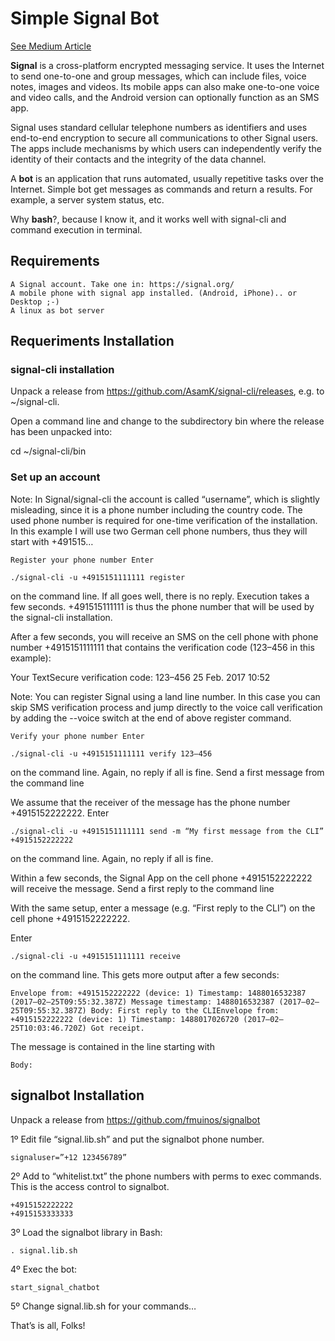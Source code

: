 # Simple Signal Bot

[See Medium Article](https://medium.com/digital-forensics-deep-learning-and-dev/simple-signal-bot-6ce841c7982e) 

**Signal** is a cross-platform encrypted messaging service. It uses the Internet to send one-to-one and group messages, which can include files, voice notes, images and videos. Its mobile apps can also make one-to-one voice and video calls, and the Android version can optionally function as an SMS app.

Signal uses standard cellular telephone numbers as identifiers and uses end-to-end encryption to secure all communications to other Signal users. The apps include mechanisms by which users can independently verify the identity of their contacts and the integrity of the data channel.

A **bot** is an application that runs automated, usually repetitive tasks over the Internet. Simple bot get messages as commands and return a results. For example, a server system status, etc.

Why **bash**?, because I know it, and it works well with signal-cli and command execution in terminal.

## Requirements

    A Signal account. Take one in: https://signal.org/
    A mobile phone with signal app installed. (Android, iPhone).. or Desktop ;-)
    A linux as bot server

## Requeriments Installation
### signal-cli installation

Unpack a release from https://github.com/AsamK/signal-cli/releases, e.g. to ~/signal-cli.

Open a command line and change to the subdirectory bin where the release has been unpacked into:

cd ~/signal-cli/bin

### Set up an account

Note: In Signal/signal-cli the account is called “username”, which is slightly misleading, since it is a phone number including the country code. The used phone number is required for one-time verification of the installation. In this example I will use two German cell phone numbers, thus they will start with +491515…

    Register your phone number Enter

```./signal-cli -u +4915151111111 register```

on the command line. If all goes well, there is no reply. Execution takes a few seconds. +491515111111 is thus the phone number that will be used by the signal-cli installation.

After a few seconds, you will receive an SMS on the cell phone with phone number +4915151111111 that contains the verification code (123–456 in this example):

Your TextSecure verification code: 123–456 25 Feb. 2017 10:52

Note: You can register Signal using a land line number. In this case you can skip SMS verification process and jump directly to the voice call verification by adding the --voice switch at the end of above register command.

    Verify your phone number Enter

```./signal-cli -u +4915151111111 verify 123–456```

on the command line. Again, no reply if all is fine.
Send a first message from the command line

We assume that the receiver of the message has the phone number +4915152222222. Enter

```./signal-cli -u +4915151111111 send -m “My first message from the CLI” +4915152222222```

on the command line. Again, no reply if all is fine.

Within a few seconds, the Signal App on the cell phone +4915152222222 will receive the message.
Send a first reply to the command line

With the same setup, enter a message (e.g. “First reply to the CLI”) on the cell phone +4915152222222.

Enter

```./signal-cli -u +4915151111111 receive```

on the command line. This gets more output after a few seconds:

```
Envelope from: +4915152222222 (device: 1) Timestamp: 1488016532387 (2017–02–25T09:55:32.387Z) Message timestamp: 1488016532387 (2017–02–25T09:55:32.387Z) Body: First reply to the CLIEnvelope from: +4915152222222 (device: 1) Timestamp: 1488017026720 (2017–02–25T10:03:46.720Z) Got receipt.
```

The message is contained in the line starting with

```Body:```

## signalbot Installation

Unpack a release from https://github.com/fmuinos/signalbot

1º Edit file “signal.lib.sh” and put the signalbot phone number.

 ```signaluser=”+12 123456789”```

2º Add to “whitelist.txt” the phone numbers with perms to exec commands. This is the access control to signalbot.

```
+4915152222222
+4915153333333
```

3º Load the signalbot library in Bash:

```. signal.lib.sh```

4º Exec the bot:

```start_signal_chatbot```

5º Change signal.lib.sh for your commands…

That’s is all, Folks!
